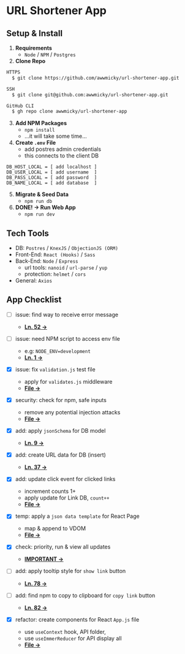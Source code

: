 # URL Shortener App

## Setup & Install
1. **Requirements**
    - `Node` / `NPM` / `Postgres`
2. **Clone Repo**
```bash
HTTPS
  $ git clone https://github.com/awwmicky/url-shortener-app.git

SSH
  $ git clone git@github.com:awwmicky/url-shortener-app.git

GitHub CLI
  $ gh repo clone awwmicky/url-shortener-app
```
3. **Add NPM Packages**
    - `npm install`
    - …it will take some time…
4. **Create `.env` File**
    - add postres admin credentials
    - this connects to the client DB
```env
DB_HOST_LOCAL = [ add localhost ]
DB_USER_LOCAL = [ add username  ]
DB_PASS_LOCAL = [ add password  ]
DB_NAME_LOCAL = [ add database  ]
```
5. **Migrate & Seed Data**
    - `npm run db`
6. **DONE! → Run Web App**
    - `npm run dev`

## Tech Tools
- DB: `Postres` / `KnexJS` / `ObjectionJS (ORM)`
- Front-End: `React (Hooks)` / `Sass`
- Back-End: `Node` / `Express`
    - url tools: `nanoid` / `url-parse` / `yup`
    - protection: `helmet` / `cors`
- General: `Axios`

## App Checklist
* [ ] issue: find way to receive error message
    - [**Ln. 52 →**](/middleware/validates.js)

* [ ] issue: need NPM script to access env file
    - e.g: `NODE_ENV=development`
    - [**Ln. 1 →**](/config/knexfile.js)
    
* [x] issue: fix `validation.js` test file
    - apply for `validates.js` middleware
    - [**File →**](/test/validation.js)

* [x] security: check for npm, safe inputs
    - remove any potential injection attacks
    - [**File →**](/client/src/App.js)

* [x] add: apply `jsonSchema` for DB model
    - [**Ln. 9 →**](/models/Link.js)

* [x] add: create URL data for DB (insert)
    - [**Ln. 37 →**](/controllers/url-controller.js)

* [x] add: update click event for clicked links
    - increment counts 1+
    - apply update for Link DB, `count++`
    - [**File →**](/client/src/App.js)

* [x] temp: apply a `json data template` for React Page
    - map & append to VDOM
    - [**File →**](/client/src/assets/data-temp.json)

* [x] check: priority, run & view all updates
    - [**IMPORTANT →**](/package.json)

* [ ] add: apply tooltip style for `show link` button
    - [**Ln. 78 →**](/client/src/App.js)

* [ ] add: find npm to copy to clipboard for `copy link` button
    - [**Ln. 82 →**](/client/src/App.js)

* [x] refactor: create components for React `App.js` file
    - use `useContext` hook, API folder, 
    - use `useImmerReducer` for API display all
    - [**File →**](/client/src/App.js)